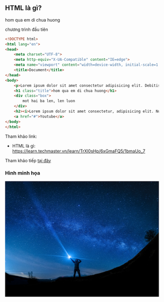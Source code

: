 ## HTML là gì?
hom qua em di chua huong 

chương trình đầu tiên
```html
<!DOCTYPE html>
<html lang="en">
<head>
    <meta charset="UTF-8">
    <meta http-equiv="X-UA-Compatible" content="IE=edge">
    <meta name="viewport" content="width=device-width, initial-scale=1.0">
    <title>Document</title>
</head>
<body>
    <p>Lorem ipsum dolor sit amet consectetur adipisicing elit. Debitis explicabo odit assumenda iure sequi blanditiis laborum cumque ipsa ducimus saepe modi quasi recusandae non corrupti vitae, nam eveniet obcaecati officia molestias nostrum nobis hic cum suscipit adipisci. Obcaecati debitis distinctio, architecto minus praesentium nobis rem facilis nesciunt, earum exercitationem deleniti!</p>
    <h1 class="title">hom qua em di chua huong</h1>
    <div class="box">
        mot hai ba len, len luon
    </div>
    <h2><i>Lorem ipsum dolor sit amet consectetur, adipisicing elit. Numquam, consequuntur commodi dolore impedit assumenda ut architecto, blanditiis in optio placeat laboriosam hic accusantium eius, ipsa eligendi veniam dicta repudiandae amet.</i></h2>
    <a href="#">Youtube</a>
</body>
</html>
```

Tham khảo link:
- HTML là gì: https://learn.techmaster.vn/learn/TrXl0sHp/6xGmaFQ5/1bmaUo_7

Tham khảo tiếp [tại đây](https://learn.techmaster.vn/learn/TrXl0sHp/6xGmaFQ5/1bmaUo_7)

### Hình minh họa
![sky](./lanju-fotografie-BvAoCypqRXU-unsplash.jpg)